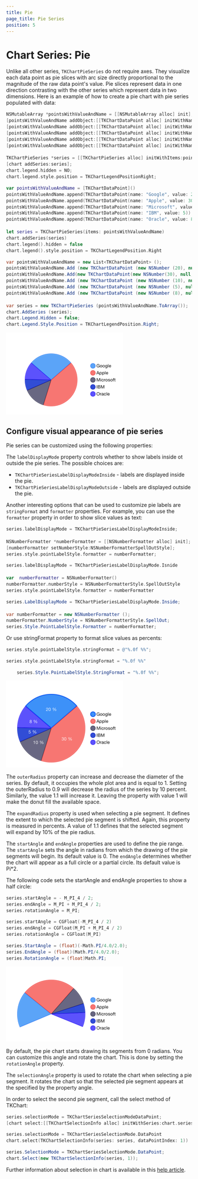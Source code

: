 ```yaml
---
title: Pie
page_title: Pie Series
position: 5
---
```


# Chart Series: Pie

Unlike all other series, <code>TKChartPieSeries</code> do not require axes. They visualize each data point as pie slices with arc size directly proportional to the magnitude of the raw data point's value. Pie slices represent data in one direction contrasting with the other series which represent data in two dimensions. Here is an example of how to create a pie chart with pie series populated with data:

```Objective-C
NSMutableArray *pointsWithValueAndName = [[NSMutableArray alloc] init];
[pointsWithValueAndName addObject:[[TKChartDataPoint alloc] initWithName:@"Google" value:@20]];
[pointsWithValueAndName addObject:[[TKChartDataPoint alloc] initWithName:@"Apple" value:@30]];
[pointsWithValueAndName addObject:[[TKChartDataPoint alloc] initWithName:@"Microsoft" value:@10]];
[pointsWithValueAndName addObject:[[TKChartDataPoint alloc] initWithName:@"IBM" value:@5]];
[pointsWithValueAndName addObject:[[TKChartDataPoint alloc] initWithName:@"Oracle" value:@8 ]];

TKChartPieSeries *series = [[TKChartPieSeries alloc] initWithItems:pointsWithValueAndName];
[chart addSeries:series];
chart.legend.hidden = NO;
chart.legend.style.position = TKChartLegendPositionRight;
```
```Swift
var pointsWithValueAndName = [TKChartDataPoint]()
pointsWithValueAndName.append(TKChartDataPoint(name: "Google", value: 20))
pointsWithValueAndName.append(TKChartDataPoint(name: "Apple", value: 30))
pointsWithValueAndName.append(TKChartDataPoint(name: "Microsoft", value: 10))
pointsWithValueAndName.append(TKChartDataPoint(name: "IBM", value: 5))
pointsWithValueAndName.append(TKChartDataPoint(name: "Oracle", value: 8))
    
let series = TKChartPieSeries(items: pointsWithValueAndName)
chart.addSeries(series)
chart.legend().hidden = false
chart.legend().style.position = TKChartLegendPosition.Right
```
```C#
var pointsWithValueAndName = new List<TKChartDataPoint> ();
pointsWithValueAndName.Add (new TKChartDataPoint (new NSNumber (20), null, "Google"));
pointsWithValueAndName.Add(new TKChartDataPoint(new NSNumber(30), null, "Apple"));
pointsWithValueAndName.Add (new TKChartDataPoint (new NSNumber (10), null, "Microsoft"));
pointsWithValueAndName.Add (new TKChartDataPoint (new NSNumber (5), null, "IBM"));
pointsWithValueAndName.Add (new TKChartDataPoint (new NSNumber (8), null, "Oracle"));

var series = new TKChartPieSeries (pointsWithValueAndName.ToArray());
chart.AddSeries (series);
chart.Legend.Hidden = false;
chart.Legend.Style.Position = TKChartLegendPosition.Right;
```

<img src="../../images/chart-series-pie001.png"/>

## Configure visual appearance of pie series

Pie series can be customized using the following properties:

The <code>labelDisplayMode</code> property controls whether to show labels inside ot outside the pie series. The possible choices are:

- <code>TKChartPieSeriesLabelDisplayModeInside</code> - labels are displayed inside the pie.
- <code>TKChartPieSeriesLabelDisplayModeOutside</code> - labels are displayed outside the pie.

Another interesting options that can be used to customize pie labels are <code>stringFormat</code> and <code>formatter</code> properties. For example, you can use the <code>formatter</code> property in order to show slice values as text:

```Objective-C
series.labelDisplayMode = TKChartPieSeriesLabelDisplayModeInside;

NSNumberFormatter *numberFormatter = [[NSNumberFormatter alloc] init];
[numberFormatter setNumberStyle:NSNumberFormatterSpellOutStyle];
series.style.pointLabelStyle.formatter = numberFormatter;
```
```Swift
series.labelDisplayMode = TKChartPieSeriesLabelDisplayMode.Isnide
    
var  numberFormatter = NSNumberFormatter()
numberFormatter.numberStyle = NSNumberFormatterStyle.SpellOutStyle
series.style.pointLabelStyle.formatter = numberFormatter
```
```C#
series.LabelDisplayMode = TKChartPieSeriesLabelDisplayMode.Inside;

var numberFormatter = new NSNumberFormatter ();
numberFormatter.NumberStyle = NSNumberFormatterStyle.SpellOut;
series.Style.PointLabelStyle.Formatter = numberFormatter;
```

Or use stringFormat property to format slice values as percents:

```Objective-C
series.style.pointLabelStyle.stringFormat = @"%.0f %%";
``` 
```Swift
series.style.pointLabelStyle.stringFormat = "%.0f %%"
```
```C#
	series.Style.PointLabelStyle.StringFormat = "%.0f %%";
```

<img src="../../images/chart-series-pie002.png"/>

The <code>outerRadius</code> property can increase and decrease the diameter of the series. By default, it occupies the whole plot area and is equal to 1. Setting the outerRadius to 0.9 will decrease the radius of the series by 10 percent. Similarly, the value 1.1 will increase it. Leaving the property with value 1 will make the donut fill the available space.

The <code>expandRadius</code> property is used when selecting a pie segment. It defines the extent to which the selected pie segment is shifted. Again, this property is measured in percents. A value of 1.1 defines that the selected segment will expand by 10% of the pie radius.

The <code>startAngle</code> and <code>endAngle</code> properties are used to define the pie range. The <code>startAngle</code> sets the angle in radians from which the drawing of the pie segments will begin. Its default value is 0. The <code>endAngle</code> determines whether the chart will appear as a full circle or a partial circle. Its default value is Pi*2.

The following code sets the startAngle and endAngle properties to show a half circle:

```Objective-C
series.startAngle = - M_PI_4 / 2;
series.endAngle = M_PI + M_PI_4 / 2;
series.rotationAngle = M_PI;
```
```Swift
series.startAngle = CGFloat(-M_PI_4 / 2)
series.endAngle = CGFloat(M_PI + M_PI_4 / 2)
series.rotationAngle = CGFloat(M_PI)
```
```C#
series.StartAngle = (float)(-Math.PI/4.0/2.0);
series.EndAngle = (float)(Math.PI/4.0/2.0);
series.RotationAngle = (float)Math.PI;
```

<img src="../../images/chart-series-pie003.png"/>

By default, the pie chart starts drawing its segments from 0 radians. You can customize this angle and rotate the chart. This is done by setting the <code>rotationAngle</code> property.

The <code>selectionAngle</code> property is used to rotate the chart when selecting a pie segment. It rotates the chart so that the selected pie segment appears at the specified by the property angle.

In order to select the second pie segment, call the select method of TKChart:

```Objective-C
series.selectionMode = TKChartSeriesSelectionModeDataPoint;
[chart select:[[TKChartSelectionInfo alloc] initWithSeries:chart.series[0] dataPointIndex:1]];
```
```Swift
series.selectionMode = TKChartSeriesSelectionMode.DataPoint
chart.select(TKChartSelectionInfo(series: series, dataPointIndex: 1))
```
```C#
series.SelectionMode = TKChartSeriesSelectionMode.DataPoint;
chart.Select(new TKChartSelectionInfo(series, 1));
```

Further information about selection in chart is available in this [help article](../selection).
